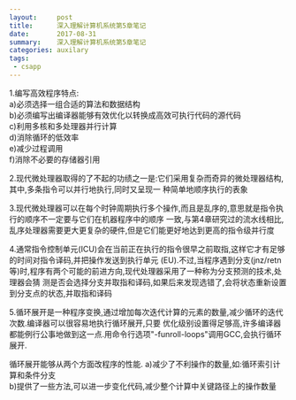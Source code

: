 ```yaml
---
layout:     post
title:      深入理解计算机系统第5章笔记
date:       2017-08-31
summary:    深入理解计算机系统第5章笔记
categories: auxilary
tags:
 - csapp
---
```


1.编写高效程序特点:  
a)必须选择一组合适的算法和数据结构  
b)必须编写出编译器能够有效优化以转换成高效可执行代码的源代码  
c)利用多核和多处理器并行计算  
d)消除循环的低效率  
e)减少过程调用  
f)消除不必要的存储器引用  

2.现代微处理器取得的了不起的功绩之一是:它们采用复杂而奇异的微处理器结构,其中,多条指令可以并行地执行,同时又呈现一
种简单地顺序执行的表象

3.现代微处理器可以在每个时钟周期执行多个操作,而且是乱序的,意思就是指令执行的顺序不一定要与它们在机器程序中的顺序
一致,与第4章研究过的流水线相比,乱序处理器需要更大更复杂的硬件,但是它们能更好地达到更高的指令级并行度

4.通常指令控制单元(ICU)会在当前正在执行的指令很早之前取指,这样它才有足够的时间对指令译码,并把操作发送到执行单元
(EU).不过,当程序遇到分支(jnz/retn等)时,程序有两个可能的前进方向,现代处理器采用了一种称为分支预测的技术,处理器会猜
测是否会选择分支并取指和译码,如果后来发现选错了,会将状态重新设置到分支点的状态,并取指和译码

5.循环展开是一种程序变换,通过增加每次迭代计算的元素的数量,减少循环的迭代次数.编译器可以很容易地执行循环展开,只要
优化级别设置得足够高,许多编译器都能例行公事地做到这一点.用命令行选项"-funroll-loops"调用GCC,会执行循环展开.

循环展开能够从两个方面改程序的性能.
a)减少了不利操作的数量,如:循环索引计算和条件分支  
b)提供了一些方法,可以进一步变化代码,减少整个计算中关键路径上的操作数量  

